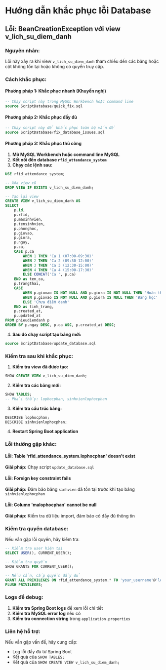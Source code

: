 # Hướng dẫn khắc phục lỗi Database

## Lỗi: BeanCreationException với view v_lich_su_diem_danh

### Nguyên nhân:
Lỗi này xảy ra khi view `v_lich_su_diem_danh` tham chiếu đến các bảng hoặc cột không tồn tại hoặc không có quyền truy cập.

### Cách khắc phục:

#### Phương pháp 1: Khắc phục nhanh (Khuyến nghị)
```sql
-- Chạy script này trong MySQL Workbench hoặc command line
source ScriptDatabase/quick_fix.sql
```

#### Phương pháp 2: Khắc phục đầy đủ
```sql
-- Chạy script này để khắc phục toàn bộ vấn đề
source ScriptDatabase/fix_database_issues.sql
```

#### Phương pháp 3: Khắc phục thủ công
1. **Mở MySQL Workbench hoặc command line MySQL**
2. **Kết nối đến database `rfid_attendance_system`**
3. **Chạy các lệnh sau:**

```sql
USE rfid_attendance_system;

-- Xóa view cũ
DROP VIEW IF EXISTS v_lich_su_diem_danh;

-- Tạo lại view
CREATE VIEW v_lich_su_diem_danh AS
SELECT 
    p.id,
    p.rfid,
    p.masinhvien,
    p.tensinhvien,
    p.phonghoc,
    p.giovao,
    p.giora,
    p.ngay,
    p.ca,
    CASE p.ca
        WHEN 1 THEN 'Ca 1 (07:00-09:30)'
        WHEN 2 THEN 'Ca 2 (09:30-12:00)'
        WHEN 3 THEN 'Ca 3 (12:30-15:00)'
        WHEN 4 THEN 'Ca 4 (15:00-17:30)'
        ELSE CONCAT('Ca ', p.ca)
    END as ten_ca,
    p.trangthai,
    CASE 
        WHEN p.giovao IS NOT NULL AND p.giora IS NOT NULL THEN 'Hoàn thành'
        WHEN p.giovao IS NOT NULL AND p.giora IS NULL THEN 'Đang học'
        ELSE 'Chưa điểm danh'
    END as tinh_trang,
    p.created_at,
    p.updated_at
FROM phieudiemdanh p
ORDER BY p.ngay DESC, p.ca ASC, p.created_at DESC;
```

4. **Sau đó chạy script tạo bảng mới:**
```sql
source ScriptDatabase/update_database.sql
```

### Kiểm tra sau khi khắc phục:

1. **Kiểm tra view đã được tạo:**
```sql
SHOW CREATE VIEW v_lich_su_diem_danh;
```

2. **Kiểm tra các bảng mới:**
```sql
SHOW TABLES;
-- Phải thấy: lophocphan, sinhvienlophocphan
```

3. **Kiểm tra cấu trúc bảng:**
```sql
DESCRIBE lophocphan;
DESCRIBE sinhvienlophocphan;
```

4. **Restart Spring Boot application**

### Lỗi thường gặp khác:

#### Lỗi: Table 'rfid_attendance_system.lophocphan' doesn't exist
**Giải pháp:** Chạy script `update_database.sql`

#### Lỗi: Foreign key constraint fails
**Giải pháp:** Đảm bảo bảng `sinhvien` đã tồn tại trước khi tạo bảng `sinhvienlophocphan`

#### Lỗi: Column 'malophocphan' cannot be null
**Giải pháp:** Kiểm tra dữ liệu import, đảm bảo có đầy đủ thông tin

### Kiểm tra quyền database:

Nếu vẫn gặp lỗi quyền, hãy kiểm tra:

```sql
-- Kiểm tra user hiện tại
SELECT USER(), CURRENT_USER();

-- Kiểm tra quyền
SHOW GRANTS FOR CURRENT_USER();

-- Nếu cần, cấp quyền đầy đủ
GRANT ALL PRIVILEGES ON rfid_attendance_system.* TO 'your_username'@'localhost';
FLUSH PRIVILEGES;
```

### Logs để debug:

1. **Kiểm tra Spring Boot logs** để xem lỗi chi tiết
2. **Kiểm tra MySQL error log** nếu có
3. **Kiểm tra connection string** trong `application.properties`

### Liên hệ hỗ trợ:

Nếu vẫn gặp vấn đề, hãy cung cấp:
- Log lỗi đầy đủ từ Spring Boot
- Kết quả của `SHOW TABLES;`
- Kết quả của `SHOW CREATE VIEW v_lich_su_diem_danh;`

